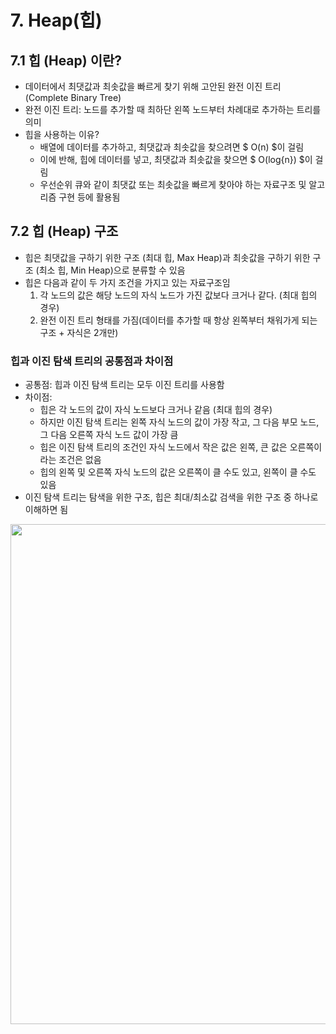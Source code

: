# 7. Heap(힙)

## 7.1 힙 (Heap) 이란?

* 데이터에서 최댓값과 최솟값을 빠르게 찾기 위해 고안된 완전 이진 트리 (Complete Binary Tree)
* 완전 이진 트리: 노드를 추가할 때 최하단 왼쪽 노드부터 차례대로 추가하는 트리를 의미
* 힙을 사용하는 이유?
  - 배열에 데이터를 추가하고, 최댓값과 최솟값을 찾으려면  $ O(n) $이 걸림
  - 이에 반해, 힙에 데이터를 넣고, 최댓값과 최솟값을 찾으면  $ O(log{n}) $이 걸림
  - 우선순위 큐와 같이 최댓값 또는 최솟값을 빠르게 찾아야 하는 자료구조 및 알고리즘 구현 등에 활용됨



## 7.2 힙 (Heap) 구조

* 힙은 최댓값을 구하기 위한 구조 (최대 힙, Max Heap)과 최솟값을 구하기 위한 구조 (최소 힙, Min Heap)으로 분류할 수 있음
* 힙은 다음과 같이 두 가지 조건을 가지고 있는 자료구조임
  1. 각 노드의 값은 해당 노드의 자식 노드가 가진 값보다 크거나 같다. (최대 힙의 경우)
  2. 완전 이진 트리 형태를 가짐(데이터를 추가할 때 항상 왼쪽부터 채워가게 되는 구조 + 자식은 2개만)



### 힙과 이진 탐색 트리의 공통점과 차이점

* 공통점: 힙과 이진 탐색 트리는 모두 이진 트리를 사용함
* 차이점:
  - 힙은 각 노드의 값이 자식 노드보다 크거나 같음 (최대 힙의 경우)
  - 하지만 이진 탐색 트리는 왼쪽 자식 노드의 값이 가장 작고, 그 다음 부모 노드, 그 다음 오른쪽 자식 노드 값이 가장 큼
  - 힙은 이진 탐색 트리의 조건인 자식 노드에서 작은 값은 왼쪽, 큰 값은 오른쪽이라는 조건은 없음
  - 힙의 왼쪽 및 오른쪽 자식 노드의 값은 오른쪽이 클 수도 있고, 왼쪽이 클 수도 있음
* 이진 탐색 트리는 탐색을 위한 구조, 힙은 최대/최소값 검색을 위한 구조 중 하나로 이해하면 됨

<img src="https://www.fun-coding.org/00_Images/completebinarytree_bst.png" width="800" />



